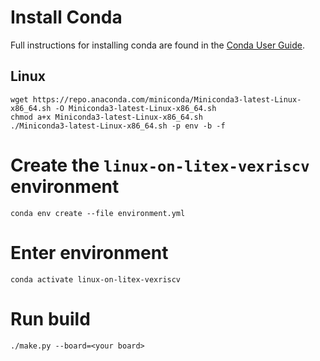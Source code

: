 # Install Conda

Full instructions for installing conda are found in the
[Conda User Guide](https://docs.conda.io/projects/conda/en/latest/user-guide/install/index.html).

## Linux

```
wget https://repo.anaconda.com/miniconda/Miniconda3-latest-Linux-x86_64.sh -O Miniconda3-latest-Linux-x86_64.sh
chmod a+x Miniconda3-latest-Linux-x86_64.sh
./Miniconda3-latest-Linux-x86_64.sh -p env -b -f
```

# Create the `linux-on-litex-vexriscv` environment

```
conda env create --file environment.yml
```

# Enter environment

```
conda activate linux-on-litex-vexriscv
```

# Run build
```
./make.py --board=<your board>
```
